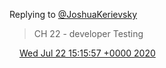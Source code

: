 Replying to [@JoshuaKerievsky](https://twitter.com/JoshuaKerievsky/status/1285955912981610496)

> CH 22 \- developer Testing

<img src="../../media/tweet.ico" width="12" /> [Wed Jul 22 15:15:57 +0000 2020](https://twitter.com/DromerDenker/status/1285956759023124485)